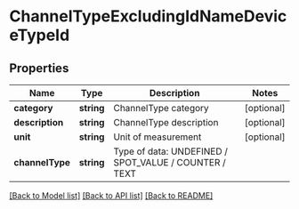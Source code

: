 # ChannelTypeExcludingIdNameDeviceTypeId

## Properties
Name | Type | Description | Notes
------------ | ------------- | ------------- | -------------
**category** | **string** | ChannelType category | [optional] 
**description** | **string** | ChannelType description | [optional] 
**unit** | **string** | Unit of measurement | [optional] 
**channelType** | **string** | Type of data: UNDEFINED / SPOT_VALUE / COUNTER / TEXT | 

[[Back to Model list]](../README.md#documentation-for-models) [[Back to API list]](../README.md#documentation-for-api-endpoints) [[Back to README]](../README.md)


